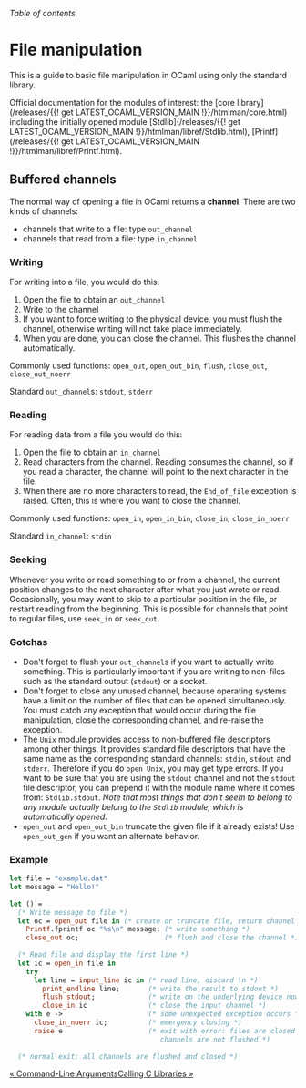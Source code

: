 <!-- ((! set title File Manipulation !)) ((! set learn !)) -->

*Table of contents*

# File manipulation
This is a guide to basic file manipulation in OCaml using only the
standard library.

Official documentation for the modules of interest:
the [core library](/releases/{{! get LATEST_OCAML_VERSION_MAIN !}}/htmlman/core.html)
including the initially opened module
[Stdlib](/releases/{{! get LATEST_OCAML_VERSION_MAIN !}}/htmlman/libref/Stdlib.html),
[Printf](/releases/{{! get LATEST_OCAML_VERSION_MAIN !}}/htmlman/libref/Printf.html).

## Buffered channels
The normal way of opening a file in OCaml returns a **channel**. There
are two kinds of channels:

* channels that write to a file: type `out_channel`
* channels that read from a file: type `in_channel`

###  Writing
For writing into a file, you would do this:

1. Open the file to obtain an `out_channel`
1. Write to the channel
1. If you want to force writing to the physical device, you must flush
 the channel, otherwise writing will not take place immediately.
1. When you are done, you can close the channel. This flushes the
 channel automatically.

Commonly used functions: `open_out`, `open_out_bin`, `flush`,
`close_out`, `close_out_noerr`

Standard `out_channel`s: `stdout`, `stderr`

###  Reading
For reading data from a file you would do this:

1. Open the file to obtain an `in_channel`
1. Read characters from the channel. Reading consumes the channel, so
 if you read a character, the channel will point to the next
 character in the file.
1. When there are no more characters to read, the `End_of_file`
 exception is raised. Often, this is where you want to close the
 channel.

Commonly used functions: `open_in`, `open_in_bin`, `close_in`,
`close_in_noerr`

Standard `in_channel`: `stdin`

###  Seeking
Whenever you write or read something to or from a channel, the current
position changes to the next character after what you just wrote or
read. Occasionally, you may want to skip to a particular position in the
file, or restart reading from the beginning. This is possible for
channels that point to regular files, use `seek_in` or `seek_out`.

###  Gotchas
* Don't forget to flush your `out_channel`s if you want to actually
 write something. This is particularly important if you are writing
 to non-files such as the standard output (`stdout`) or a socket.
* Don't forget to close any unused channel, because operating systems
 have a limit on the number of files that can be opened
 simultaneously. You must catch any exception that would occur during
 the file manipulation, close the corresponding channel, and re-raise
 the exception.
* The `Unix` module provides access to non-buffered file descriptors
 among other things. It provides standard file descriptors that have
 the same name as the corresponding standard channels: `stdin`,
 `stdout` and `stderr`. Therefore if you do `open Unix`, you may get
 type errors. If you want to be sure that you are using the `stdout`
 channel and not the `stdout` file descriptor, you can prepend it
 with the module name where it comes from: `Stdlib.stdout`. *Note
 that most things that don't seem to belong to any module actually
 belong to the `Stdlib` module, which is automatically opened.*
* `open_out` and `open_out_bin` truncate the given file if it already
 exists! Use `open_out_gen` if you want an alternate behavior.

###  Example
```ocaml
let file = "example.dat"
let message = "Hello!"
  
let () =
  (* Write message to file *)
  let oc = open_out file in (* create or truncate file, return channel *)
    Printf.fprintf oc "%s\n" message; (* write something *)   
    close_out oc;                     (* flush and close the channel *)
  
  (* Read file and display the first line *)
  let ic = open_in file in
    try 
      let line = input_line ic in (* read line, discard \n *)
        print_endline line;       (* write the result to stdout *)
        flush stdout;             (* write on the underlying device now *)
        close_in ic               (* close the input channel *) 
    with e ->                     (* some unexpected exception occurs *)
      close_in_noerr ic;          (* emergency closing *)
      raise e                     (* exit with error: files are closed but
                                     channels are not flushed *)
  
  (* normal exit: all channels are flushed and closed *)
```

<div class="bottom-navigation">
<a href = "command-line_arguments.html" class="previous">« Command-Line Arguments</a><a href="calling_c_libraries.html" class="next">Calling C Libraries »</a>
</div>
